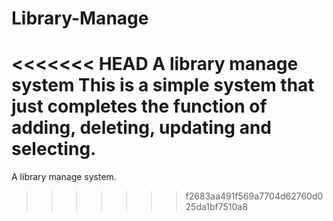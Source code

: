 # Library-Manage
<<<<<<< HEAD
A library manage system
This is a simple system that just completes the function of adding, deleting, updating and selecting.
=======
A library manage system. 
>>>>>>> f2683aa491f569a7704d62760d025da1bf7510a8

